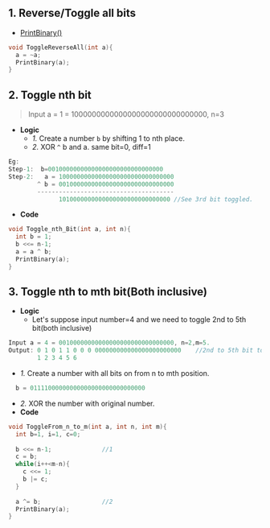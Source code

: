 ## 1. Reverse/Toggle all bits
- [PrintBinary()](/Languages/Programming_Languages/C/Bitwise/Print_Binary_Representation.md)
```c
void ToggleReverseAll(int a){
  a = ~a;
  PrintBinary(a);
}
```

## 2. Toggle nth bit
> Input a = 1 = 1000000000000000000000000000000, n=3
- **Logic**
  - *1.* Create a number `b` by shifting 1 to nth place.
  - *2.* XOR `^` b and a. same bit=0, diff=1
```c
Eg:
Step-1:  b=00100000000000000000000000000000
Step-2:   a = 10000000000000000000000000000000
        ^ b = 00100000000000000000000000000000
        --------------------------------------
              1010000000000000000000000000000 //See 3rd bit toggled.
```              
- **Code**  
```c
void Toggle_nth_Bit(int a, int n){
  int b = 1;
  b <<= n-1;
  a = a ^ b;
  PrintBinary(a);
}
```

## 3. Toggle nth to mth bit(Both inclusive)
- **Logic**
  - Let's suppose input number=4 and we need to toggle 2nd to 5th bit(both inclusive)
```c
Input a = 4 = 00100000000000000000000000000000, n=2,m=5.
Output: 0 1 0 1 1 0 0 0 000000000000000000000000    //2nd to 5th bit toggled
        1 2 3 4 5 6
```
  - *1.* Create a number with all bits on from n to mth position.
```c
  b = 01111000000000000000000000000000
```
  - *2.* XOR the number with original number.
- **Code**
```c
void ToggleFrom_n_to_m(int a, int n, int m){
  int b=1, i=1, c=0;
  
  b <<= n-1;              //1
  c = b;
  while(i++<m-n){
    c <<= 1;
    b |= c;
  }
   
  a ^= b;                 //2
  PrintBinary(a);
}
```
